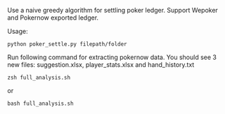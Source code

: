 Use a naive greedy algorithm for settling poker ledger. Support Wepoker and Pokernow exported ledger.

Usage:
```
python poker_settle.py filepath/folder
```

Run following command for extracting pokernow data. You should see 3 new files: suggestion.xlsx, player_stats.xlsx and hand_history.txt
```
zsh full_analysis.sh
```
or
```
bash full_analysis.sh
```